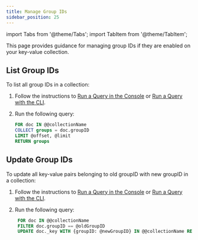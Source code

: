 ```yaml
---
title: Manage Group IDs
sidebar_position: 25
---
```


import Tabs from '@theme/Tabs';
import TabItem from '@theme/TabItem';

This page provides guidance for managing group IDs if they are enabled on your key-value collection.

## List Group IDs

To list all group IDs in a collection:

1. Follow the instructions to [Run a Query in the Console](../../../queries/running-queries.md#run-a-query-in-the-console) or [Run a Query with the CLI](../../../queries/running-queries.md#run-a-query-with-cli).
2. Run the following query:

    ```sql
    FOR doc IN @@collectionName
    COLLECT groups = doc.groupID
    LIMIT @offset, @limit
    RETURN groups
    ```

## Update Group IDs

To update all key-value pairs belonging to old groupID with new groupID in a collection:

1. Follow the instructions to [Run a Query in the Console](../../../queries/running-queries.md#run-a-query-in-the-console) or [Run a Query with the CLI](../../../queries/running-queries.md#run-a-query-with-cli).
2. Run the following query:

   ```sql
    FOR doc IN @@collectionName
    FILTER doc.groupID == @oldGroupID
    UPDATE doc._key WITH {groupID: @newGroupID} IN @@collectionName RETURN doc._key
   ```
